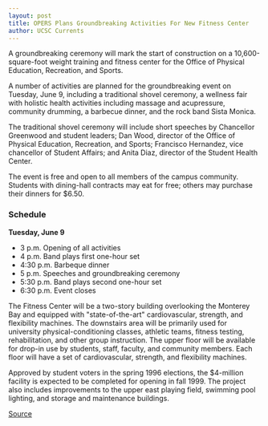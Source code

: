 ```yaml
---
layout: post
title: OPERS Plans Groundbreaking Activities For New Fitness Center
author: UCSC Currents
---
```


A groundbreaking ceremony will mark the start of construction on a 10,600-square-foot weight training and fitness center for the Office of Physical Education, Recreation, and Sports.

A number of activities are planned for the groundbreaking event on Tuesday, June 9, including a traditional shovel ceremony, a wellness fair with holistic health activities including massage and acupressure, community drumming, a barbecue dinner, and the rock band Sista Monica.

The traditional shovel ceremony will include short speeches by Chancellor Greenwood and student leaders; Dan Wood, director of the Office of Physical Education, Recreation, and Sports; Francisco Hernandez, vice chancellor of Student Affairs; and Anita Diaz, director of the Student Health Center.

The event is free and open to all members of the campus community. Students with dining-hall contracts may eat for free; others may purchase their dinners for $6.50.

### Schedule

**Tuesday, June 9**
* 3 p.m. Opening of all activities
* 4 p.m. Band plays first one-hour set
* 4:30 p.m. Barbeque dinner
* 5 p.m. Speeches and groundbreaking ceremony
* 5:30 p.m. Band plays second one-hour set
* 6:30 p.m. Event closes

The Fitness Center will be a two-story building overlooking the Monterey Bay and equipped with "state-of-the-art" cardiovascular, strength, and flexibility machines. The downstairs area will be primarily used for university physical-conditioning classes, athletic teams, fitness testing, rehabilitation, and other group instruction. The upper floor will be available for drop-in use by students, staff, faculty, and community members. Each floor will have a set of cardiovascular, strength, and flexibility machines.

Approved by student voters in the spring 1996 elections, the $4-million facility is expected to be completed for opening in fall 1999. The project also includes improvements to the upper east playing field, swimming pool lighting, and storage and maintenance buildings.

[Source](http://www1.ucsc.edu/oncampus/currents/97-98/06-08/groundbreaking.htm "Permalink to OPERS fitness center groundbreaking: 06-08-98")
